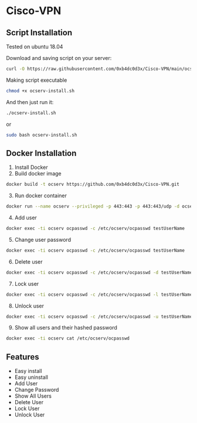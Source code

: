 # Cisco-VPN
## Script Installation
Tested on ubuntu 18.04

Download and saving script on your server:
```bash
curl -O https://raw.githubusercontent.com/0xb4dc0d3x/Cisco-VPN/main/ocserv-install.sh
```

Making script executable
```bash
chmod +x ocserv-install.sh
```

And then just run it:
```sh
./ocserv-install.sh
``` 
or
```sh
sudo bash ocserv-install.sh
``` 

## Docker Installation
1. Install Docker
2. Build docker image
```bash
docker build -t ocserv https://github.com/0xb4dc0d3x/Cisco-VPN.git
```

3. Run docker container
```bash
docker run --name ocserv --privileged -p 443:443 -p 443:443/udp -d ocserv
```

4. Add user
```bash
docker exec -ti ocserv ocpasswd -c /etc/ocserv/ocpasswd testUserName
```

5. Change user password
```bash
docker exec -ti ocserv ocpasswd -c /etc/ocserv/ocpasswd testUserName
```

6. Delete user
```bash
docker exec -ti ocserv ocpasswd -c /etc/ocserv/ocpasswd -d testUserName
```

7. Lock user
```bash
docker exec -ti ocserv ocpasswd -c /etc/ocserv/ocpasswd -l testUserName
```

8. Unlock user
```bash
docker exec -ti ocserv ocpasswd -c /etc/ocserv/ocpasswd -u testUserName
```

9. Show all users and their hashed password
```bash
docker exec -ti ocserv cat /etc/ocserv/ocpasswd
```

## Features
- Easy install
- Easy uninstall
- Add User
- Change Password
- Show All Users
- Delete User
- Lock User
- Unlock User
